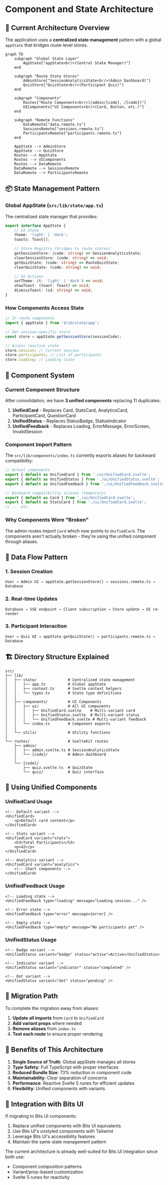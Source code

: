 # Component and State Architecture

## 🎯 Current Architecture Overview

The application uses a **centralized state management** pattern with a global `appState` that bridges route-level stores.

```mermaid
graph TD
    subgraph "Global State Layer"
        AppState["appState<br/>(Central State Manager)"]
    end

    subgraph "Route State Stores"
        AdminStore["SessionAnalyticsState<br/>(Admin Dashboard)"]
        QuizStore["QuizState<br/>(Participant Quiz)"]
    end

    subgraph "Components"
        Routes["Route Components<br/>(/admin/[code], /[code])"]
        UIComponents["UI Components<br/>(Card, Button, etc.)"]
    end

    subgraph "Remote Functions"
        DataRemote["data.remote.ts"]
        SessionsRemote["sessions.remote.ts"]
        ParticipantsRemote["participants.remote.ts"]
    end

    AppState --> AdminStore
    AppState --> QuizStore
    Routes --> AppState
    Routes --> UIComponents
    Routes --> DataRemote
    DataRemote --> SessionsRemote
    DataRemote --> ParticipantsRemote
```

## 📦 State Management Pattern

### Global AppState (`src/lib/state/app.ts`)

The centralized state manager that provides:

```typescript
export interface AppState {
	// UI State
	theme: 'light' | 'dark';
	toasts: Toast[];

	// Store Registry (bridges to route stores)
	getSessionStore: (code: string) => SessionAnalyticsState;
	clearSessionStore: (code: string) => void;
	getQuizState: (code: string) => RouteQuizState;
	clearQuizState: (code: string) => void;

	// UI Actions
	setTheme: (t: 'light' | 'dark') => void;
	showToast: (toast: Toast) => void;
	dismissToast: (id: string) => void;
}
```

### How Components Access State

```typescript
// In route components
import { appState } from '$lib/state/app';

// Get session-specific store
const store = appState.getSessionStore(sessionCode);

// Access reactive state
store.session; // Current session
store.participants; // List of participants
store.loading; // Loading state
```

## 🧩 Component System

### Current Component Structure

After consolidation, we have **3 unified components** replacing 11 duplicates:

1. **UnifiedCard** - Replaces Card, StatsCard, AnalyticsCard, ParticipantCard, QuestionCard
2. **UnifiedStatus** - Replaces StatusBadge, StatusIndicator
3. **UnifiedFeedback** - Replaces Loading, ErrorMessage, ErrorScreen, InvalidSession

### Component Import Pattern

The `src/lib/components/index.ts` currently exports aliases for backward compatibility:

```typescript
// Actual components
export { default as UnifiedCard } from './ui/UnifiedCard.svelte';
export { default as UnifiedStatus } from './ui/UnifiedStatus.svelte';
export { default as UnifiedFeedback } from './ui/UnifiedFeedback.svelte';

// Backward compatibility aliases (temporary)
export { default as Card } from './ui/UnifiedCard.svelte';
export { default as StatsCard } from './ui/UnifiedCard.svelte';
// ... etc
```

### Why Components Were "Broken"

The admin routes import `Card` which now points to `UnifiedCard`. The components aren't actually broken - they're using the unified component through aliases.

## 🔄 Data Flow Pattern

### 1. Session Creation

```
User → Admin UI → appState.getSessionStore() → sessions.remote.ts → Database
```

### 2. Real-time Updates

```
Database → SSE endpoint → Client subscription → Store update → UI re-render
```

### 3. Participant Interaction

```
User → Quiz UI → appState.getQuizState() → participants.remote.ts → Database
```

## 🏗️ Directory Structure Explained

```
src/
├── lib/
│   ├── state/              # Centralized state management
│   │   ├── app.ts          # Global appState
│   │   ├── context.ts      # Svelte context helpers
│   │   └── types.ts        # State type definitions
│   │
│   ├── components/         # UI Components
│   │   ├── ui/             # All UI components
│   │   │   ├── UnifiedCard.svelte    # Multi-variant card
│   │   │   ├── UnifiedStatus.svelte  # Multi-variant status
│   │   │   └── UnifiedFeedback.svelte # Multi-variant feedback
│   │   └── index.ts        # Component exports
│   │
│   └── utils/              # Utility functions
│
└── routes/                 # SvelteKit routes
    ├── admin/
    │   ├── admin.svelte.ts # SessionAnalyticsState
    │   └── [code]/         # Admin dashboard
    │
    └── [code]/
        ├── quiz.svelte.ts  # QuizState
        └── quiz/           # Quiz interface
```

## 🎨 Using Unified Components

### UnifiedCard Usage

```svelte
<!-- Default variant -->
<UnifiedCard>
	<p>Default card content</p>
</UnifiedCard>

<!-- Stats variant -->
<UnifiedCard variant="stats">
	<h3>Total Participants</h3>
	<p>42</p>
</UnifiedCard>

<!-- Analytics variant -->
<UnifiedCard variant="analytics">
	<!-- Chart components -->
</UnifiedCard>
```

### UnifiedFeedback Usage

```svelte
<!-- Loading state -->
<UnifiedFeedback type="loading" message="Loading session..." />

<!-- Error state -->
<UnifiedFeedback type="error" message={error} />

<!-- Empty state -->
<UnifiedFeedback type="empty" message="No participants yet" />
```

### UnifiedStatus Usage

```svelte
<!-- Badge variant -->
<UnifiedStatus variant="badge" status="active">Active</UnifiedStatus>

<!-- Indicator variant -->
<UnifiedStatus variant="indicator" status="completed" />

<!-- Dot variant -->
<UnifiedStatus variant="dot" status="pending" />
```

## 🔧 Migration Path

To complete the migration away from aliases:

1. **Update all imports** from `Card` to `UnifiedCard`
2. **Add variant props** where needed
3. **Remove aliases** from `index.ts`
4. **Test each route** to ensure proper rendering

## 🚀 Benefits of This Architecture

1. **Single Source of Truth**: Global appState manages all stores
2. **Type Safety**: Full TypeScript with proper interfaces
3. **Reduced Bundle Size**: 73% reduction in component code
4. **Maintainability**: Clear separation of concerns
5. **Performance**: Reactive Svelte 5 runes for efficient updates
6. **Flexibility**: Unified components with variants

## 🤝 Integration with Bits UI

If migrating to Bits UI components:

1. Replace unified components with Bits UI equivalents
2. Use Bits UI's unstyled components with Tailwind
3. Leverage Bits UI's accessibility features
4. Maintain the same state management pattern

The current architecture is already well-suited for Bits UI integration since both use:

- Component composition patterns
- Variant/prop-based customization
- Svelte 5 runes for reactivity
